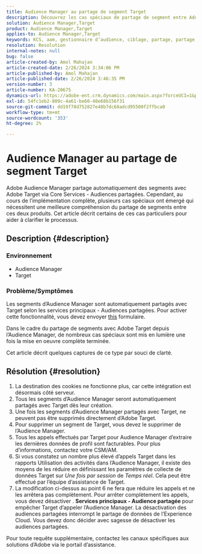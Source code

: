 ```yaml
---
title: Audience Manager au partage de segment Target
description: Découvrez les cas spéciaux de partage de segment entre Adobe Audience Manager et Adobe Target.
solution: Audience Manager,Target
product: Audience Manager,Target
applies-to: Audience Manager,Target
keywords: KCS, aam, gestionnaire d’audience, ciblage, partage, partage, audiences, segments, visible
resolution: Resolution
internal-notes: null
bug: false
article-created-by: Amol Mahajan
article-created-date: 2/26/2024 3:34:06 PM
article-published-by: Amol Mahajan
article-published-date: 2/26/2024 3:46:35 PM
version-number: 3
article-number: KA-20675
dynamics-url: https://adobe-ent.crm.dynamics.com/main.aspx?forceUCI=1&pagetype=entityrecord&etn=knowledgearticle&id=6890bc74-bcd4-ee11-9079-6045bd006793
exl-id: 54fc1eb2-809c-4a61-be60-40e68b156f31
source-git-commit: dd19f78d752827e48b7dc68adcd95500f2ffbca0
workflow-type: tm+mt
source-wordcount: '353'
ht-degree: 2%

---
```


# Audience Manager au partage de segment Target


Adobe Audience Manager partage automatiquement des segments avec Adobe Target via Core Services - Audiences partagées. Cependant, au cours de l’implémentation complète, plusieurs cas spéciaux ont émergé qui nécessitent une meilleure compréhension du partage de segments entre ces deux produits. Cet article décrit certains de ces cas particuliers pour aider à clarifier le processus.

## Description {#description}


### <b>Environnement</b>

- Audience Manager
- Target


### <b>Problème/Symptômes</b>

Les segments d’Audience Manager sont automatiquement partagés avec Target selon les services principaux - Audiences partagées. Pour activer cette fonctionnalité, vous devez envoyer [this](https://adobe.allegiancetech.com/cgi-bin/qwebcorporate.dll?idx=X8SVES) formulaire.

Dans le cadre du partage de segments avec Adobe Target depuis l’Audience Manager, de nombreux cas spéciaux sont mis en lumière une fois la mise en oeuvre complète terminée.

Cet article décrit quelques captures de ce type par souci de clarté.


## Résolution {#resolution}


1. La destination des cookies ne fonctionne plus, car cette intégration est désormais côté serveur.
2. Tous les segments d’Audience Manager seront automatiquement partagés avec Target dès leur création.
3. Une fois les segments d’Audience Manager partagés avec Target, ne peuvent pas être supprimés directement d’Adobe Target.
4. Pour supprimer un segment de Target, vous devez le supprimer de l’Audience Manager.
5. Tous les appels effectués par Target pour Audience Manager d’extraire les dernières données de profil sont facturables. Pour plus d’informations, contactez votre CSM/AM.
6. Si vous constatez un nombre plus élevé d’appels Target dans les rapports Utilisation des activités dans l’Audience Manager, il existe des moyens de les réduire en définissant les paramètres de collecte de données Target sur *Une fois par session* de *Temps réel*. Cela peut être effectué par l’équipe d’assistance de Target.
7. La modification ci-dessus au point 6 ne fera que réduire les appels et ne les arrêtera pas complètement. Pour arrêter complètement les appels, vous devez désactiver . <b>Services principaux - Audience partagée </b>pour empêcher Target d’appeler l’Audience Manager. La désactivation des audiences partagées interrompt le partage de données de l’Experience Cloud. Vous devez donc décider avec sagesse de désactiver les audiences partagées.


Pour toute requête supplémentaire, contactez les canaux spécifiques aux solutions d’Adobe via le portail d’assistance.
